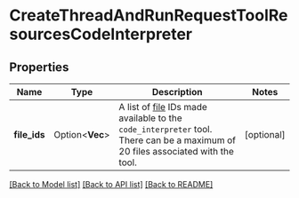 # CreateThreadAndRunRequestToolResourcesCodeInterpreter

## Properties

Name | Type | Description | Notes
------------ | ------------- | ------------- | -------------
**file_ids** | Option<**Vec<String>**> | A list of [file](https://platform.openai.com/docs/api-reference/files) IDs made available to the `code_interpreter` tool. There can be a maximum of 20 files associated with the tool.  | [optional]

[[Back to Model list]](../README.md#documentation-for-models) [[Back to API list]](../README.md#documentation-for-api-endpoints) [[Back to README]](../README.md)


